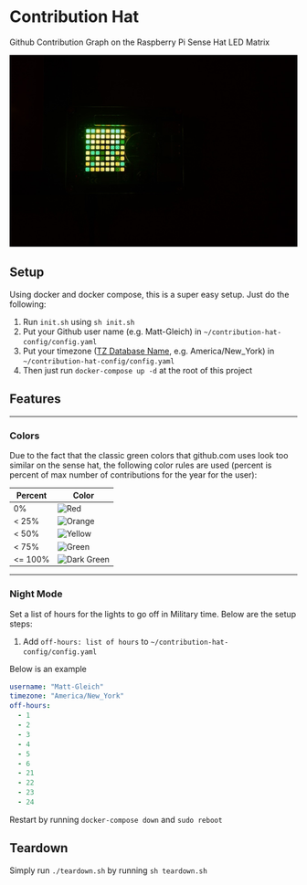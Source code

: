 # Contribution Hat

Github Contribution Graph on the Raspberry Pi Sense Hat LED Matrix

![Example Picture](./example.jpeg)

## Setup

Using docker and docker compose, this is a super easy setup. Just do the following:

1. Run `init.sh` using `sh init.sh`
2. Put your Github user name (e.g. Matt-Gleich) in `~/contribution-hat-config/config.yaml`
3. Put your timezone ([TZ Database Name](https://en.wikipedia.org/wiki/List_of_tz_database_time_zones), e.g. America/New_York) in `~/contribution-hat-config/config.yaml`
4. Then just run `docker-compose up -d` at the root of this project

## Features

---

### Colors

Due to the fact that the classic green colors that github.com uses look too similar on the sense hat, the following color rules are used (percent is percent of max number of contributions for the year for the user):

| Percent | Color                                                                    |
| ------- | ------------------------------------------------------------------------ |
| 0%      | ![Red](https://badgen.net/badge/%20/%20/FF0000?labelColor=FF0000)        |
| < 25%   | ![Orange](https://badgen.net/badge/%20/%20/ff9a02?labelColor=ff9a02)     |
| < 50%   | ![Yellow](https://badgen.net/badge/%20/%20/fcf800?labelColor=fcf800)     |
| < 75%   | ![Green](https://badgen.net/badge/%20/%20/00ff00?labelColor=00ff00)      |
| <= 100% | ![Dark Green](https://badgen.net/badge/%20/%20/19490d?labelColor=19490d) |

---

### Night Mode

Set a list of hours for the lights to go off in Military time. Below are the setup steps:

1. Add `off-hours: list of hours` to `~/contribution-hat-config/config.yaml`

Below is an example

```yaml
username: "Matt-Gleich"
timezone: "America/New_York"
off-hours:
  - 1
  - 2
  - 3
  - 4
  - 5
  - 6
  - 21
  - 22
  - 23
  - 24
```

Restart by running `docker-compose down` and `sudo reboot`

## Teardown

Simply run `./teardown.sh` by running `sh teardown.sh`
